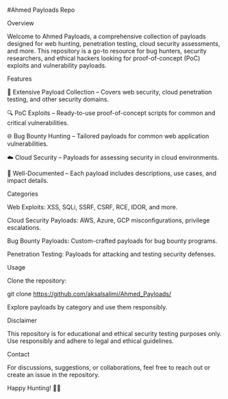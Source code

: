 #Ahmed Payloads Repo

Overview

Welcome to Ahmed Payloads, a comprehensive collection of payloads designed for web hunting, penetration testing, cloud security assessments, and more. This repository is a go-to resource for bug hunters, security researchers, and ethical hackers looking for proof-of-concept (PoC) exploits and vulnerability payloads.

Features

📌 Extensive Payload Collection – Covers web security, cloud penetration testing, and other security domains.

🔍 PoC Exploits – Ready-to-use proof-of-concept scripts for common and critical vulnerabilities.

🌐 Bug Bounty Hunting – Tailored payloads for common web application vulnerabilities.

☁️ Cloud Security – Payloads for assessing security in cloud environments.

📖 Well-Documented – Each payload includes descriptions, use cases, and impact details.

Categories

Web Exploits: XSS, SQLi, SSRF, CSRF, RCE, IDOR, and more.

Cloud Security Payloads: AWS, Azure, GCP misconfigurations, privilege escalations.

Bug Bounty Payloads: Custom-crafted payloads for bug bounty programs.

Penetration Testing: Payloads for attacking and testing security defenses.

Usage

Clone the repository:

git clone https://github.com/aksalsalimi/Ahmed_Payloads/

Explore payloads by category and use them responsibly.


Disclaimer

This repository is for educational and ethical security testing purposes only. Use responsibly and adhere to legal and ethical guidelines.

Contact

For discussions, suggestions, or collaborations, feel free to reach out or create an issue in the repository.

Happy Hunting! 🕵️‍♂️
